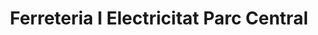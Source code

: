 ---
title: "Ferreteria I Electricitat Parc Central"
url: /torrent/ferreteria-i-electricitat-parc-central/
shop: Eisenwaren
---